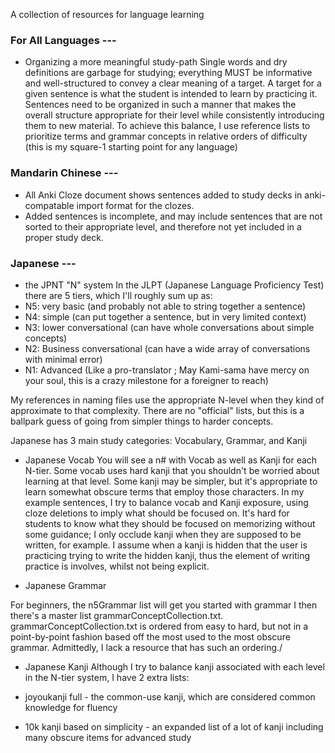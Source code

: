A collection of resources for language learning

### For All Languages ---

- Organizing a more meaningful study-path
Single words and dry definitions are garbage for studying; everything MUST be informative and well-structured to convey a clear meaning of a target.
A target for a given sentence is what the student is intended to learn by practicing it. 
Sentences need to be organized in such a manner that makes the overall structure appropriate for their level while consistently introducing them to new material.
To achieve this balance, I use reference lists to prioritize terms and grammar concepts in relative orders of difficulty (this is my square-1 starting point for any language) 

### Mandarin Chinese ---

- All Anki Cloze document shows sentences added to study decks in anki-compatable import format for the clozes.
- Added sentences is incomplete, and may include sentences that are not sorted to their appropriate level, and therefore not yet included in a proper study deck.

### Japanese ---

- the JPNT "N" system
In the JLPT (Japanese Language Proficiency Test) there are 5 tiers, which I'll roughly sum up as:
- N5: very basic (and probably not able to string together a sentence)
- N4: simple (can put together a sentence, but in very limited context)
- N3: lower conversational (can have whole conversations about simple concepts)
- N2: Business conversational (can have a wide array of conversations with minimal error)
- N1: Advanced (Like a pro-translator ; May Kami-sama have mercy on your soul, this is a crazy milestone for a foreigner to reach)

My references in naming files use the appropriate N-level when they kind of approximate to that complexity. 
There are no "official" lists, but this is a ballpark guess of going from simpler things to harder concepts. 

Japanese has 3 main study categories: Vocabulary, Grammar, and Kanji
- Japanese Vocab
You will see a n# with Vocab as well as Kanji for each N-tier.
Some vocab uses hard kanji that you shouldn't be worried about learning at that level. 
Some kanji may be simpler, but it's appropriate to learn somewhat obscure terms that employ those characters.
In my example sentences, I try to balance vocab and Kanji exposure, using cloze deletions to imply what should be focused on. It's hard for students to know what they should be focused on memorizing without some guidance; I only occlude kanji when they are supposed to be written, for example.
I assume when a kanji is hidden that the user is practicing trying to write the hidden kanji, thus the element of writing practice is involves, whilst not being explicit.

- Japanese Grammar

For beginners, the n5Grammar list will get you started with grammar
I then there's a master list grammarConceptCollection.txt. 
grammarConceptCollection.txt is ordered from easy to hard, but not in a point-by-point fashion based off the most used to the most obscure grammar. Admittedly, I lack a resource that has such an ordering./

- Japanese Kanji
Although I try to balance kanji associated with each level in the N-tier system, I have 2 extra lists:

- joyoukanji full - the common-use kanji, which are considered common knowledge for fluency

- 10k kanji based on simplicity - an expanded list of a lot of kanji including many obscure items for advanced study


